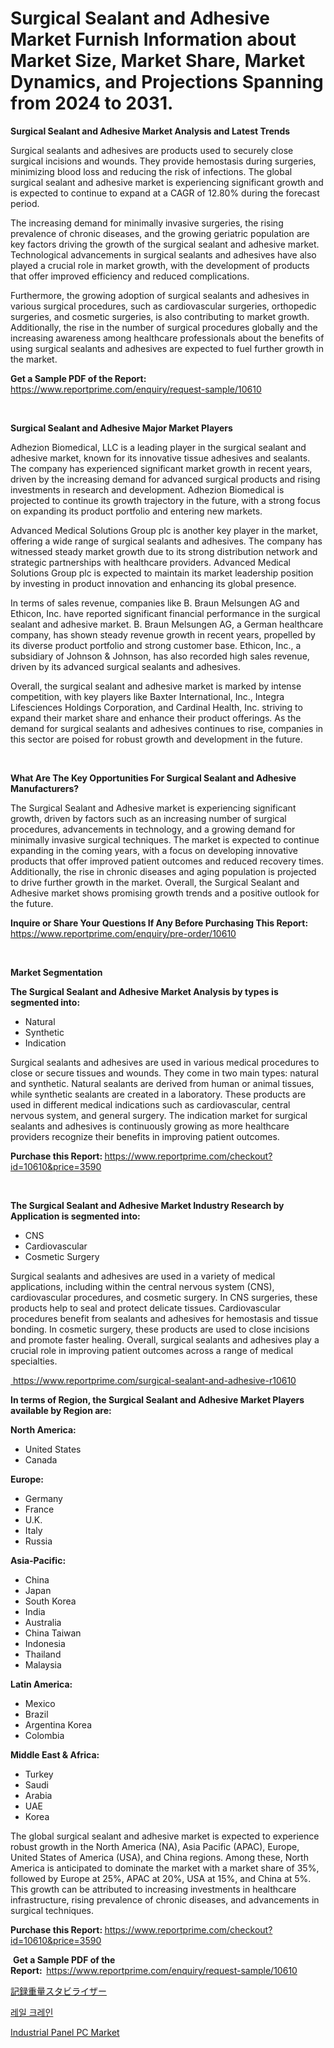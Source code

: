 <p><h1>Surgical Sealant and Adhesive Market Furnish Information about Market Size, Market Share, Market Dynamics, and Projections Spanning from 2024 to 2031.</h1></p><p><strong>Surgical Sealant and Adhesive Market Analysis and Latest Trends</strong></p>
<p><p>Surgical sealants and adhesives are products used to securely close surgical incisions and wounds. They provide hemostasis during surgeries, minimizing blood loss and reducing the risk of infections. The global surgical sealant and adhesive market is experiencing significant growth and is expected to continue to expand at a CAGR of 12.80% during the forecast period.</p><p>The increasing demand for minimally invasive surgeries, the rising prevalence of chronic diseases, and the growing geriatric population are key factors driving the growth of the surgical sealant and adhesive market. Technological advancements in surgical sealants and adhesives have also played a crucial role in market growth, with the development of products that offer improved efficiency and reduced complications.</p><p>Furthermore, the growing adoption of surgical sealants and adhesives in various surgical procedures, such as cardiovascular surgeries, orthopedic surgeries, and cosmetic surgeries, is also contributing to market growth. Additionally, the rise in the number of surgical procedures globally and the increasing awareness among healthcare professionals about the benefits of using surgical sealants and adhesives are expected to fuel further growth in the market.</p></p>
<p><strong>Get a Sample PDF of the Report:&nbsp;</strong> <a href="https://www.reportprime.com/enquiry/request-sample/10610">https://www.reportprime.com/enquiry/request-sample/10610</a></p>
<p>&nbsp;</p>
<p><strong>Surgical Sealant and Adhesive Major Market Players</strong></p>
<p><p>Adhezion Biomedical, LLC is a leading player in the surgical sealant and adhesive market, known for its innovative tissue adhesives and sealants. The company has experienced significant market growth in recent years, driven by the increasing demand for advanced surgical products and rising investments in research and development. Adhezion Biomedical is projected to continue its growth trajectory in the future, with a strong focus on expanding its product portfolio and entering new markets.</p><p>Advanced Medical Solutions Group plc is another key player in the market, offering a wide range of surgical sealants and adhesives. The company has witnessed steady market growth due to its strong distribution network and strategic partnerships with healthcare providers. Advanced Medical Solutions Group plc is expected to maintain its market leadership position by investing in product innovation and enhancing its global presence.</p><p>In terms of sales revenue, companies like B. Braun Melsungen AG and Ethicon, Inc. have reported significant financial performance in the surgical sealant and adhesive market. B. Braun Melsungen AG, a German healthcare company, has shown steady revenue growth in recent years, propelled by its diverse product portfolio and strong customer base. Ethicon, Inc., a subsidiary of Johnson & Johnson, has also recorded high sales revenue, driven by its advanced surgical sealants and adhesives.</p><p>Overall, the surgical sealant and adhesive market is marked by intense competition, with key players like Baxter International, Inc., Integra Lifesciences Holdings Corporation, and Cardinal Health, Inc. striving to expand their market share and enhance their product offerings. As the demand for surgical sealants and adhesives continues to rise, companies in this sector are poised for robust growth and development in the future.</p></p>
<p>&nbsp;</p>
<p><strong>What Are The Key Opportunities For Surgical Sealant and Adhesive Manufacturers?</strong></p>
<p><p>The Surgical Sealant and Adhesive market is experiencing significant growth, driven by factors such as an increasing number of surgical procedures, advancements in technology, and a growing demand for minimally invasive surgical techniques. The market is expected to continue expanding in the coming years, with a focus on developing innovative products that offer improved patient outcomes and reduced recovery times. Additionally, the rise in chronic diseases and aging population is projected to drive further growth in the market. Overall, the Surgical Sealant and Adhesive market shows promising growth trends and a positive outlook for the future.</p></p>
<p><strong>Inquire or Share Your Questions If Any Before Purchasing This Report:</strong> <a href="https://www.reportprime.com/enquiry/pre-order/10610">https://www.reportprime.com/enquiry/pre-order/10610</a></p>
<p>&nbsp;</p>
<p><strong>Market Segmentation</strong></p>
<p><strong>The Surgical Sealant and Adhesive Market Analysis by types is segmented into:</strong></p>
<p><ul><li>Natural</li><li>Synthetic</li><li>Indication</li></ul></p>
<p><p>Surgical sealants and adhesives are used in various medical procedures to close or secure tissues and wounds. They come in two main types: natural and synthetic. Natural sealants are derived from human or animal tissues, while synthetic sealants are created in a laboratory. These products are used in different medical indications such as cardiovascular, central nervous system, and general surgery. The indication market for surgical sealants and adhesives is continuously growing as more healthcare providers recognize their benefits in improving patient outcomes.</p></p>
<p><strong>Purchase this Report:&nbsp;</strong><a href="https://www.reportprime.com/checkout?id=10610&price=3590">https://www.reportprime.com/checkout?id=10610&price=3590</a></p>
<p>&nbsp;</p>
<p><strong>The Surgical Sealant and Adhesive Market Industry Research by Application is segmented into:</strong></p>
<p><ul><li>CNS</li><li>Cardiovascular</li><li>Cosmetic Surgery</li></ul></p>
<p><p>Surgical sealants and adhesives are used in a variety of medical applications, including within the central nervous system (CNS), cardiovascular procedures, and cosmetic surgery. In CNS surgeries, these products help to seal and protect delicate tissues. Cardiovascular procedures benefit from sealants and adhesives for hemostasis and tissue bonding. In cosmetic surgery, these products are used to close incisions and promote faster healing. Overall, surgical sealants and adhesives play a crucial role in improving patient outcomes across a range of medical specialties.</p></p>
<p><a href="https://www.reportprime.com/surgical-sealant-and-adhesive-r10610">&nbsp;https://www.reportprime.com/surgical-sealant-and-adhesive-r10610</a></p>
<p><strong>In terms of Region, the Surgical Sealant and Adhesive Market Players available by Region are:</strong></p>
<p>
    <p> <strong> North America: </strong>
        <ul>
            <li>United States</li>
            <li>Canada</li>
        </ul>
        </p> 
    <p> <strong> Europe: </strong>
        <ul>
            <li>Germany</li>
            <li>France</li>
            <li>U.K.</li>
            <li>Italy</li>
            <li>Russia</li>
        </ul>
        </p> 
    <p> <strong> Asia-Pacific: </strong>
        <ul>
            <li>China</li>
            <li>Japan</li>
            <li>South Korea</li>
            <li>India</li>
            <li>Australia</li>
            <li>China Taiwan</li>
            <li>Indonesia</li>
            <li>Thailand</li>
            <li>Malaysia</li>
        </ul>
        </p> 
    <p> <strong> Latin America: </strong>
        <ul>
            <li>Mexico</li>
            <li>Brazil</li>
            <li>Argentina Korea</li>
            <li>Colombia</li>
        </ul>
        </p> 
    <p> <strong> Middle East & Africa: </strong>
        <ul>
            <li>Turkey</li>
            <li>Saudi</li>
            <li>Arabia</li>
            <li>UAE</li>
            <li>Korea</li>
        </ul>
    </p>
    </p>
<p><p>The global surgical sealant and adhesive market is expected to experience robust growth in the North America (NA), Asia Pacific (APAC), Europe, United States of America (USA), and China regions. Among these, North America is anticipated to dominate the market with a market share of 35%, followed by Europe at 25%, APAC at 20%, USA at 15%, and China at 5%. This growth can be attributed to increasing investments in healthcare infrastructure, rising prevalence of chronic diseases, and advancements in surgical techniques.</p></p>
<p><strong>Purchase this Report: </strong><a href="https://www.reportprime.com/checkout?id=10610&price=3590">https://www.reportprime.com/checkout?id=10610&price=3590</a></p>
<p>&nbsp;<strong>Get a Sample PDF of the Report:&nbsp;&nbsp;</strong><a href="https://www.reportprime.com/enquiry/request-sample/10610">https://www.reportprime.com/enquiry/request-sample/10610</a></p>
<p><strong></strong></p>
<p><p><a href="https://medium.com/@jackrichards5445/%E8%A8%98%E9%8C%B2%E9%87%8D%E9%87%8F%E5%AE%89%E5%AE%9A%E5%89%A4%E5%B8%82%E5%A0%B4-2031%E5%B9%B4%E3%81%BE%E3%81%A7%E3%81%AE%E3%83%88%E3%83%AC%E3%83%B3%E3%83%89-%E4%BA%88%E6%B8%AC-%E7%AB%B6%E4%BA%89%E5%88%86%E6%9E%90-aec2e8d1ab3c">記録重量スタビライザー</a></p><p><a href="https://github.com/crfsywufhm81415/Market-Research-Report-List-1/blob/main/790627421993.md">레일 크레인</a></p><p><a href="https://gamy-alyssum-396.notion.site/Industrial-Panel-PC-Market-Analysis-and-Sze-Forecasted-for-period-from-2024-to-2031-a464f0ec8ae14751b30344b715995a23">Industrial Panel PC Market</a></p></p>